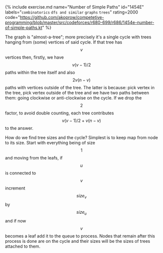 {% include exercise.md name="Number of Simple Paths" id="1454E" labels="`combinatorics` `dfs and similar` `graphs` `trees`" rating=2000
   code="https://github.com/akoprow/competetive-programming/blob/master/src/codeforces/r680-699/r686/1454e-number-of-simple-paths.kt" %}

The graph is "almost-a-tree"; more precisely it's a single cycle with trees hanging from (some) vertices of said cycle.  If that tree has $$v$$ vertices then, firstly, we have $$v(v-1)/2$$ paths within the tree itself and also $$2v(n-v)$$ paths with vertices outside of the tree. The latter is because: pick vertex in the tree, pick vertex outside of the tree and we have two paths between them: going clockwise or anti-clockwise on the cycle.  If we drop the $$2$$ factor, to avoid double counting, each tree contributes $$v(v-1)/2 + v(n-v)$$ to the answer.

How do we find tree sizes and the cycle?  Simplest is to keep map from node to its size.  Start with everything being of size $$1$$ and moving from the leafs, if $$u$$ is connected to $$v$$ increment $$size_v$$ by $$size_u$$ and if now $$v$$ becomes a leaf add it to the queue to process.  Nodes that remain after this process is done are on the cycle and their sizes will be the sizes of trees attached to them.
